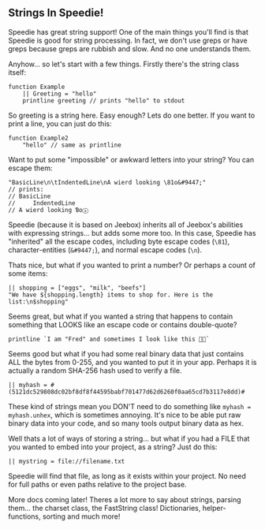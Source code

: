 ## Strings In Speedie!

Speedie has great string support! One of the main things you'll find is that Speedie is good for string processing. In fact, we don't use greps or have greps because greps are rubbish and slow. And no one understands them.

Anyhow... so let's start with a few things. Firstly there's the string class itself:

	function Example
		|| Greeting = "hello"
		printline greeting // prints "hello" to stdout

So greeting is a string here. Easy enough? Lets do one better. If you want to print a line, you can just do this:

	function Example2
		"hello" // same as printline

Want to put some "impossible" or awkward letters into your string? You can escape them:

	"BasicLine\n\tIndentedLine\nA wierd looking \81o&#9447;"
	// prints:
	// BasicLine
	//     IndentedLine
	// A wierd looking Ɓoⓧ

Speedie (because it is based on Jeebox) inherits all of Jeebox's abilities with expressing strings... but adds some more too. In this case, Speedie has "inherited" all the escape codes, including byte escape codes (`\81`), character-entities (`&#9447;`), and normal escape codes (`\n`).


Thats nice, but what if you wanted to print a number? Or perhaps a count of some items:

	|| shopping = ["eggs", "milk", "beefs"]
	"We have ${shopping.length} items to shop for. Here is the list:\n$shopping"

Seems great, but what if you wanted a string that happens to contain something that LOOKS like an escape code or contains double-quote?

	printline `I am "Fred" and sometimes I look like this 🕺🏻`

Seems good but what if you had some real binary data that just contains ALL the bytes from 0-255, and you wanted to put it in your app. Perhaps it is actually a random SHA-256 hash used to verify a file.
	
	|| myhash = #(5121dc529808dc02bf8df8f44595babf701477d62d6260f0aa65cd7b3117e8dd)#

These kind of strings mean you DON'T need to do something like `myhash = myhash.unhex`, which is sometimes annoying. It's nice to be able put raw binary data into your code, and so many tools output binary data as hex.

Well thats a lot of ways of storing a string... but what if you had a FILE that you wanted to embed into your project, as a string? Just do this:

	|| mystring = file://filename.txt

Speedie will find that file, as long as it exists within your project. No need for full paths or even paths relative to the project base.



More docs coming later! Theres a lot more to say about strings, parsing them... the charset class, the FastString class! Dictionaries, helper-functions, sorting and much more!

